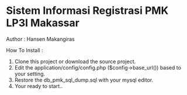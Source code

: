 Sistem Informasi Registrasi PMK LP3I Makassar
================================================

Author : Hansen Makangiras


How To Install :

  1. Clone this project or download the source project.
  2. Edit the application/config/config.php ($config->base_url()) based to your setting.
  3. Restore the db_pmk_sql_dump.sql with your mysql editor.
  4. Your ready to start..


